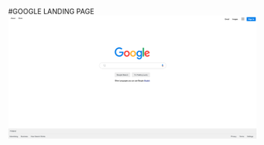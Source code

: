 #GOOGLE LANDING PAGE
![GOOGLE LANDING PAGE](https://github.com/Cynfinitely/GOOGLE-LANDING-PAGE/blob/master/images/Screenshot%202022-06-11%20at%209.48.41.png)
